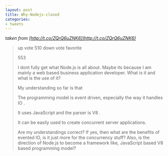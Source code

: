```yaml
---
layout: post
title: Why-Nodejs-closed
categories:
- tweets
---
```

*taken from [http://t.co/ZQrQ6uZNK6](http://t.co/ZQrQ6uZNK6)*
>up vote 510 down vote favorite
>
>553
>
>I dont fully get what Node.js is all about. Maybe its because I am mainly a web based business application developer. What is it and what is the use of it?
>
>My understanding so far is that
>
>The programming model is event driven, especially the way it handles IO .
>
>It uses JavaScript and the parser is V8 .
>
>It can be easily used to create concurrent server applications.
>
>Are my understandings correct? If yes, then what are the benefits of evented IO, is it just more for the concurrency stuff? Also, is the direction of Node.js to become a framework like, JavaScript based V8 based programming model?
>
>